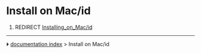 # Install on Mac/id
1.  REDIRECT [Installing_on_Mac/id](Installing_on_Mac/id.md)



---
⏵ [documentation index](../README.md) > Install on Mac/id
